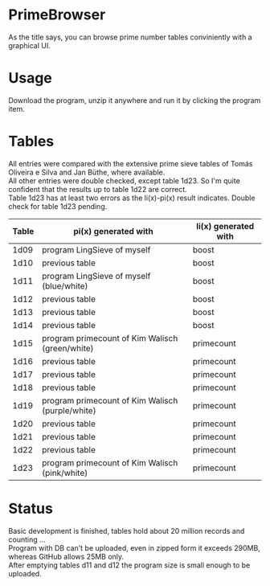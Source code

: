 # PrimeBrowser
As the title says, you can browse prime number tables conviniently with a graphical UI.


Usage
=====

Download the program, unzip it anywhere and run it by clicking the program item.


Tables
====== 
  
All entries were compared with the extensive prime sieve tables of Tomás Oliveira e Silva and Jan Büthe, where available.<br/>
All other entries were double checked, except table 1d23. So I'm quite confident that the results up to table 1d22 are correct.<br/>
Table 1d23 has at least two errors as the li(x)-pi(x) result indicates. Double check for table 1d23 pending.

  
Table            | pi(x) generated with | li(x) generated with
------------------- | -------- | --------
  1d09	| program LingSieve of myself	| boost
  1d10	| previous table	| boost
  1d11 	| program LingSieve of myself (blue/white)	| boost
  1d12 	| previous table	| boost
  1d13 	| previous table	| boost
  1d14 	| previous table	| boost
  1d15 	| program primecount of Kim Walisch (green/white)	| primecount
  1d16 	| previous table	| primecount
  1d17 	| previous table	| primecount
  1d18 	| previous table	| primecount
  1d19 	| program primecount of Kim Walisch (purple/white)	| primecount
  1d20 	| previous table	| primecount
  1d21 	| previous table	| primecount
  1d22 	| previous table	| primecount
  1d23 	| program primecount of Kim Walisch	(pink/white) | primecount
  
  
  
  
  Status
  ======
  
  Basic development is finished, tables hold about 20 million records and counting ...<br/>
  Program with DB can't be uploaded, even in zipped form it exceeds 290MB, whereas GitHub allows 25MB only.<br/>
  After emptying tables d11 and d12 the program size is small enough to be uploaded.
